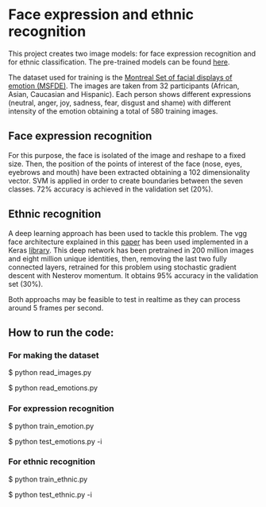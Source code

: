 # Face expression and ethnic recognition

This project creates two image models: for face expression recognition and for ethnic classification. The pre-trained models can be found [here](https://www.dropbox.com/sh/5loojypio177qcn/AACF0T2YBHt8Uv9KoIFhX3Pfa?dl=0).

The dataset used for training is the [Montreal Set of facial displays of emotion (MSFDE)](http://www.psychophysiolab.com/msfde/terms.php). The images are taken from 32 participants (African, Asian, Caucasian and Hispanic). Each person shows different expressions (neutral, anger, joy, sadness, fear, disgust and shame) with different intensity of the emotion obtaining a total of 580 training images.

## Face expression recognition
For this purpose, the face is isolated of the image and reshape to a fixed size. 
Then, the position of the points of interest of the face (nose, eyes, eyebrows and mouth) have been extracted obtaining a 102 dimensionality vector. SVM is applied in order to create boundaries between the seven classes. 72% accuracy is achieved in the validation set (20%).

## Ethnic recognition
A deep learning approach has been used to tackle this problem. The vgg face architecture explained in this [paper](https://www.robots.ox.ac.uk/~vgg/publications/2015/Parkhi15/parkhi15.pdf) has been used implemented in a Keras [library](https://github.com/rcmalli/keras-vggface). This deep network has been pretrained in 200 million images and eight million unique identities, then, removing the last two fully connected layers, retrained for this problem using stochastic gradient descent with Nesterov momentum. It obtains 95% accuracy in the validation set (30%).

Both approachs may be feasible to test in realtime as they can process around 5 frames per second.


## How to run the code:

### For making the dataset

$ python read_images.py

$ python read_emotions.py

### For expression recognition

$ python train_emotion.py

$ python test_emotions.py -i <image-path>

### For ethnic recognition

$ python train_ethnic.py

$ python test_ethnic.py -i <image-path>

